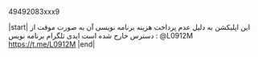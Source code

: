49492083xxx9

|start|
این اپلیکشن به دلیل عدم پرداخت هزینه برنامه نویسی آن به صورت موقت از دسترس خارج شده است ایدی تلگرام برنامه نویس : @L0912M
https://t.me/L0912M
|end|
